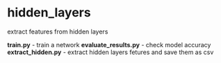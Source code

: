 # hidden_layers
extract features from hidden layers


**train.py** - train a network 
**evaluate_results.py** - check model accuracy
**extract_hidden.py** - extract hidden layers fetures and save them as csv
